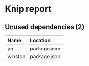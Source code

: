 # Knip report

## Unused dependencies (2)

| Name    | Location     |
|:--------|:-------------|
| yn      | package.json |
| winston | package.json |

